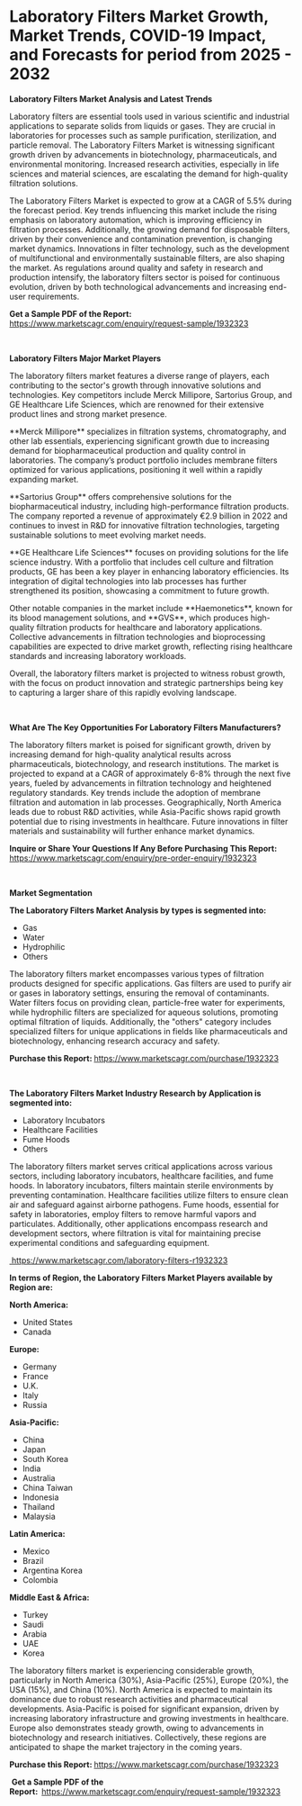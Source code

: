 <p><h1>Laboratory Filters Market Growth, Market Trends, COVID-19 Impact, and Forecasts for period from 2025 - 2032</h1></p><p><strong>Laboratory Filters Market Analysis and Latest Trends</strong></p>
<p><p>Laboratory filters are essential tools used in various scientific and industrial applications to separate solids from liquids or gases. They are crucial in laboratories for processes such as sample purification, sterilization, and particle removal. The Laboratory Filters Market is witnessing significant growth driven by advancements in biotechnology, pharmaceuticals, and environmental monitoring. Increased research activities, especially in life sciences and material sciences, are escalating the demand for high-quality filtration solutions. </p><p>The Laboratory Filters Market is expected to grow at a CAGR of 5.5% during the forecast period. Key trends influencing this market include the rising emphasis on laboratory automation, which is improving efficiency in filtration processes. Additionally, the growing demand for disposable filters, driven by their convenience and contamination prevention, is changing market dynamics. Innovations in filter technology, such as the development of multifunctional and environmentally sustainable filters, are also shaping the market. As regulations around quality and safety in research and production intensify, the laboratory filters sector is poised for continuous evolution, driven by both technological advancements and increasing end-user requirements.</p></p>
<p><strong>Get a Sample PDF of the Report:&nbsp;</strong> <a href="https://www.marketscagr.com/enquiry/request-sample/1932323?utm_campaign=3541&utm_medium=2&utm_source=Github&utm_content=ia&utm_term=13042025&utm_id=laboratory-filters">https://www.marketscagr.com/enquiry/request-sample/1932323</a></p>
<p>&nbsp;</p>
<p><strong>Laboratory Filters Major Market Players</strong></p>
<p><p>The laboratory filters market features a diverse range of players, each contributing to the sector's growth through innovative solutions and technologies. Key competitors include Merck Millipore, Sartorius Group, and GE Healthcare Life Sciences, which are renowned for their extensive product lines and strong market presence.</p><p>**Merck Millipore** specializes in filtration systems, chromatography, and other lab essentials, experiencing significant growth due to increasing demand for biopharmaceutical production and quality control in laboratories. The company’s product portfolio includes membrane filters optimized for various applications, positioning it well within a rapidly expanding market.</p><p>**Sartorius Group** offers comprehensive solutions for the biopharmaceutical industry, including high-performance filtration products. The company reported a revenue of approximately €2.9 billion in 2022 and continues to invest in R&D for innovative filtration technologies, targeting sustainable solutions to meet evolving market needs.</p><p>**GE Healthcare Life Sciences** focuses on providing solutions for the life science industry. With a portfolio that includes cell culture and filtration products, GE has been a key player in enhancing laboratory efficiencies. Its integration of digital technologies into lab processes has further strengthened its position, showcasing a commitment to future growth.</p><p>Other notable companies in the market include **Haemonetics**, known for its blood management solutions, and **GVS**, which produces high-quality filtration products for healthcare and laboratory applications. Collective advancements in filtration technologies and bioprocessing capabilities are expected to drive market growth, reflecting rising healthcare standards and increasing laboratory workloads. </p><p>Overall, the laboratory filters market is projected to witness robust growth, with the focus on product innovation and strategic partnerships being key to capturing a larger share of this rapidly evolving landscape.</p></p>
<p>&nbsp;</p>
<p><strong>What Are The Key Opportunities For Laboratory Filters Manufacturers?</strong></p>
<p><p>The laboratory filters market is poised for significant growth, driven by increasing demand for high-quality analytical results across pharmaceuticals, biotechnology, and research institutions. The market is projected to expand at a CAGR of approximately 6-8% through the next five years, fueled by advancements in filtration technology and heightened regulatory standards. Key trends include the adoption of membrane filtration and automation in lab processes. Geographically, North America leads due to robust R&D activities, while Asia-Pacific shows rapid growth potential due to rising investments in healthcare. Future innovations in filter materials and sustainability will further enhance market dynamics.</p></p>
<p><strong>Inquire or Share Your Questions If Any Before Purchasing This Report:</strong> <a href="https://www.marketscagr.com/enquiry/pre-order-enquiry/1932323?utm_campaign=3541&utm_medium=2&utm_source=Github&utm_content=ia&utm_term=13042025&utm_id=laboratory-filters">https://www.marketscagr.com/enquiry/pre-order-enquiry/1932323</a></p>
<p>&nbsp;</p>
<p><strong>Market Segmentation</strong></p>
<p><strong>The Laboratory Filters Market Analysis by types is segmented into:</strong></p>
<p><ul><li>Gas</li><li>Water</li><li>Hydrophilic</li><li>Others</li></ul></p>
<p><p>The laboratory filters market encompasses various types of filtration products designed for specific applications. Gas filters are used to purify air or gases in laboratory settings, ensuring the removal of contaminants. Water filters focus on providing clean, particle-free water for experiments, while hydrophilic filters are specialized for aqueous solutions, promoting optimal filtration of liquids. Additionally, the "others" category includes specialized filters for unique applications in fields like pharmaceuticals and biotechnology, enhancing research accuracy and safety.</p></p>
<p><strong>Purchase this Report:&nbsp;</strong><a href="https://www.marketscagr.com/purchase/1932323?utm_campaign=3541&utm_medium=2&utm_source=Github&utm_content=ia&utm_term=13042025&utm_id=laboratory-filters">https://www.marketscagr.com/purchase/1932323</a></p>
<p>&nbsp;</p>
<p><strong>The Laboratory Filters Market Industry Research by Application is segmented into:</strong></p>
<p><ul><li>Laboratory Incubators</li><li>Healthcare Facilities</li><li>Fume Hoods</li><li>Others</li></ul></p>
<p><p>The laboratory filters market serves critical applications across various sectors, including laboratory incubators, healthcare facilities, and fume hoods. In laboratory incubators, filters maintain sterile environments by preventing contamination. Healthcare facilities utilize filters to ensure clean air and safeguard against airborne pathogens. Fume hoods, essential for safety in laboratories, employ filters to remove harmful vapors and particulates. Additionally, other applications encompass research and development sectors, where filtration is vital for maintaining precise experimental conditions and safeguarding equipment.</p></p>
<p><a href="https://www.marketscagr.com/laboratory-filters-r1932323?utm_campaign=3541&utm_medium=2&utm_source=Github&utm_content=ia&utm_term=13042025&utm_id=laboratory-filters">&nbsp;https://www.marketscagr.com/laboratory-filters-r1932323</a></p>
<p><strong>In terms of Region, the Laboratory Filters Market Players available by Region are:</strong></p>
<p>
    <p> <strong> North America: </strong>
        <ul>
            <li>United States</li>
            <li>Canada</li>
        </ul>
        </p> 
    <p> <strong> Europe: </strong>
        <ul>
            <li>Germany</li>
            <li>France</li>
            <li>U.K.</li>
            <li>Italy</li>
            <li>Russia</li>
        </ul>
        </p> 
    <p> <strong> Asia-Pacific: </strong>
        <ul>
            <li>China</li>
            <li>Japan</li>
            <li>South Korea</li>
            <li>India</li>
            <li>Australia</li>
            <li>China Taiwan</li>
            <li>Indonesia</li>
            <li>Thailand</li>
            <li>Malaysia</li>
        </ul>
        </p> 
    <p> <strong> Latin America: </strong>
        <ul>
            <li>Mexico</li>
            <li>Brazil</li>
            <li>Argentina Korea</li>
            <li>Colombia</li>
        </ul>
        </p> 
    <p> <strong> Middle East & Africa: </strong>
        <ul>
            <li>Turkey</li>
            <li>Saudi</li>
            <li>Arabia</li>
            <li>UAE</li>
            <li>Korea</li>
        </ul>
    </p>
    </p>
<p><p>The laboratory filters market is experiencing considerable growth, particularly in North America (30%), Asia-Pacific (25%), Europe (20%), the USA (15%), and China (10%). North America is expected to maintain its dominance due to robust research activities and pharmaceutical developments. Asia-Pacific is poised for significant expansion, driven by increasing laboratory infrastructure and growing investments in healthcare. Europe also demonstrates steady growth, owing to advancements in biotechnology and research initiatives. Collectively, these regions are anticipated to shape the market trajectory in the coming years.</p></p>
<p><strong>Purchase this Report: </strong><a href="https://www.marketscagr.com/purchase/1932323?utm_campaign=3541&utm_medium=2&utm_source=Github&utm_content=ia&utm_term=13042025&utm_id=laboratory-filters">https://www.marketscagr.com/purchase/1932323</a></p>
<p>&nbsp;<strong>Get a Sample PDF of the Report:&nbsp;&nbsp;</strong><a href="https://www.marketscagr.com/enquiry/request-sample/1932323?utm_campaign=3541&utm_medium=2&utm_source=Github&utm_content=ia&utm_term=13042025&utm_id=laboratory-filters">https://www.marketscagr.com/enquiry/request-sample/1932323</a></p>
<p><strong></strong></p>
<p><p></p><p></p><p></p></p>